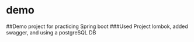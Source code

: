 # demo
  ##Demo project for practicing Spring boot 
    ###Used Project lombok, added swagger, and using a postgreSQL DB

